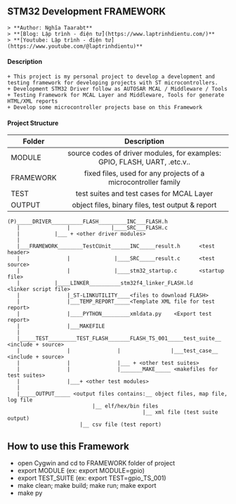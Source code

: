 ## STM32 Development FRAMEWORK
	> **Author: Nghĩa Taarabt**
	> **[Blog: Lập trình - điện tử](https://www.laptrinhdientu.com/)**
	> **[Youtube: Lập trình - điện tử](https://www.youtube.com/@laptrinhdientu)**
#### Description
	+ This project is my personal project to develop a development and testing framework for developing projects with ST microcontrollers.
	+ Development STM32 Driver follow as AUTOSAR MCAL / Middleware / Tools
	+ Testing Framework for MCAL Layer and Middleware, Tools for generate HTML/XML reports
	+ Develop some microcontroller projects base on this Framework

#### Project Structure
| Folder  | Description |
| ------------- |:-------------:|
| MODULE      | source codes of driver modules, for examples: GPIO, FLASH, UART, .etc.v.. |
| FRAMEWORK      | fixed files, used for any projects of a microcontroller family |
| TEST      | test suites and test cases for MCAL Layer |
| OUTPUT      | object files, binary files, test output & report |

```
(P)_____DRIVER__________FLASH_________INC___FLASH.h
   |	      	   |	         |____SRC___FLASH.c
   |		   |___ + <other driver modules>
   |
   |___FRAMEWORK________TestCUnit______INC_____result.h 	 <test header>
   |               |              |____SRC_____result.c 	 <test source>
   |               |              |____stm32_startup.c 	 	 <startup file>
   |		   |____LINKER__________stm32f4_linker_FLASH.ld 	 <linker script file>
   |               |_ST-LINKUTILITY____<files to download FLASH>
   |               |___TEMP_REPORT_____<Template XML file for test report>
   |               |____PYTHON_________xmldata.py	 <Export test report>
   |               |___MAKEFILE
   |
   |_____TEST_________TEST_FLASH_______FLASH_TS_001_____test_suite__ <include + source>
   |               |               |                |___test_case__ <include + source>
   |               |               |___ + <other test suites> 
   |               |               |_______MAKE_____ <makefiles for test suites>
   |               |___+ <other test modules> 
   |
   |_____OUTPUT_____ <output files contains:__ object files, map file, log file
    					   |__ elf/hex/bin files
                                           |__ xml file (test suite output)
					   |__ csv file (test report)
```

## How to use this Framework
 - open Cygwin and cd to FRAMEWORK folder of project
 - export MODULE (ex: export MODULE=gpio)
 - export TEST_SUITE (ex: export TEST=gpio_TS_001)
 - make clean; make build; make run; make export
 - make py
